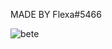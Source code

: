 MADE BY Flexa#5466


![bete](https://user-images.githubusercontent.com/114634651/193944149-bb0f4761-5900-4aea-bcea-80c35e09c313.PNG)
